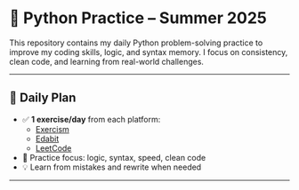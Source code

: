 # 🐍 Python Practice – Summer 2025

This repository contains my daily Python problem-solving practice to improve my coding skills, logic, and syntax memory. I focus on consistency, clean code, and learning from real-world challenges.

---

## 📅 Daily Plan

- ✅ **1 exercise/day** from each platform:
  - [Exercism](https://exercism.org/tracks/python)
  - [Edabit](https://edabit.com)
  - [LeetCode](https://leetcode.com)
- 🧠 Practice focus: logic, syntax, speed, clean code
- 💡 Learn from mistakes and rewrite when needed

---

